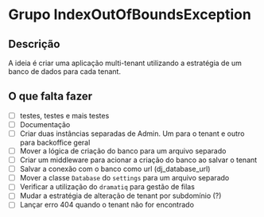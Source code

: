# Grupo IndexOutOfBoundsException

## Descrição

A ideia é criar uma aplicação multi-tenant utilizando a estratégia de um banco de dados para cada tenant.

## O que falta fazer

- [ ] testes, testes e mais testes
- [ ] Documentação
- [ ] Criar duas instâncias separadas de Admin. Um para o tenant e outro para backoffice geral
- [ ] Mover a lógica de criação do banco para um arquivo separado
- [ ] Criar um middleware para acionar a criação do banco ao salvar o tenant
- [ ] Salvar a conexão com o banco como url (dj_database_url)
- [ ] Mover a classe `Database` do `settings` para um arquivo separado
- [ ] Verificar a utilização do `dramatiq` para gestão de filas
- [ ] Mudar a estratégia de alteração de tenant por subdomínio (?)
- [ ] Lançar erro 404 quando o tenant não for encontrado
